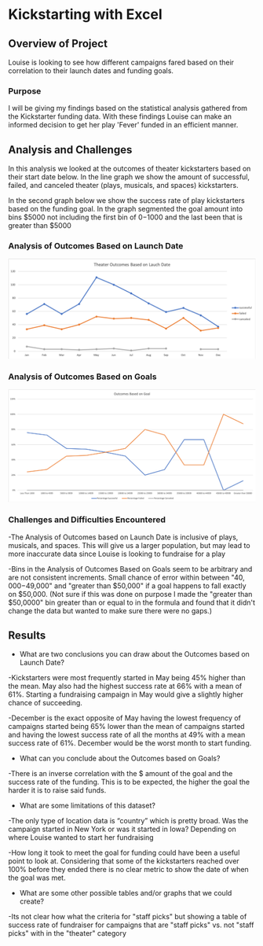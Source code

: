 # Kickstarting with Excel

## Overview of Project
Louise is looking to see how different campaigns fared based on their correlation to their launch dates and funding goals.

### Purpose
I will be giving my findings based on the statistical analysis gathered from the Kickstarter funding data. With these findings Louise can make an informed decision to get her play 'Fever' funded in an efficient manner. 

## Analysis and Challenges
In this analysis we looked at the outcomes of theater kickstarters based on their start date below. In the line graph we show the amount of successful, failed, and canceled theater (plays, musicals, and spaces) kickstarters. 

In the second graph below we show the success rate of play kickstarters based on the funding goal. In the graph segmented the goal amount into bins $5000 not including the first bin of $0-$1000 and the last been that is greater than $5000

### Analysis of Outcomes Based on Launch Date
![Theater_Outcomes_vs_Launch](resources/Theater_Outcomes_vs_Launch.png)

### Analysis of Outcomes Based on Goals
![Outcomes_vs_Goals](resources/Outcomes_vs_Goals.png)

### Challenges and Difficulties Encountered
-The Analysis of Outcomes based on Launch Date is inclusive of plays, musicals, and spaces. This will give us a larger population, but may lead to more inaccurate data since Louise is looking to fundraise for a play

-Bins in the Analysis of Outcomes Based on Goals seem to be arbitrary and are not consistent increments. Small chance of error within between "$40,000-$49,000" and "greater than $50,000" if a goal happens to fall exactly on $50,000. (Not sure if this was done on purpose I made the "greater than $50,0000" bin greater than or equal to in the formula and found that it didn't change the data but wanted to make sure there were no gaps.)

## Results

- What are two conclusions you can draw about the Outcomes based on Launch Date?

 -Kickstarters were most frequently started in May being 45% higher than the mean. May also had the highest success rate at 66% with a mean of 61%. Starting a fundraising campaign in May would give a slightly higher chance of succeeding.
 
 -December is the exact opposite of May having the lowest frequency of campaigns started being 65% lower than the mean of campaigns started and having the lowest success rate of all the months at 49% with a mean success rate of 61%. December would be the worst month to start funding.

- What can you conclude about the Outcomes based on Goals?

 -There is an inverse correlation with the $ amount of the goal and the success rate of the funding. This is to be expected, the higher the goal the harder it is to raise said funds.
  
- What are some limitations of this dataset?

 -The only type of location data is “country” which is pretty broad. Was the campaign started in New York or was it started in Iowa? Depending on where Louise wanted to start her fundraising
 
  -How long it took to meet the goal for funding could have been a useful point to look at. Considering that some of the kickstarters reached over 100% before they ended there is no clear metric to show the date of when the goal was met.
  
- What are some other possible tables and/or graphs that we could create?

 -Its not clear how what the criteria for "staff picks" but showing a table of success rate of fundraiser for campaigns that are "staff picks" vs. not "staff picks" with in the "theater" category 
